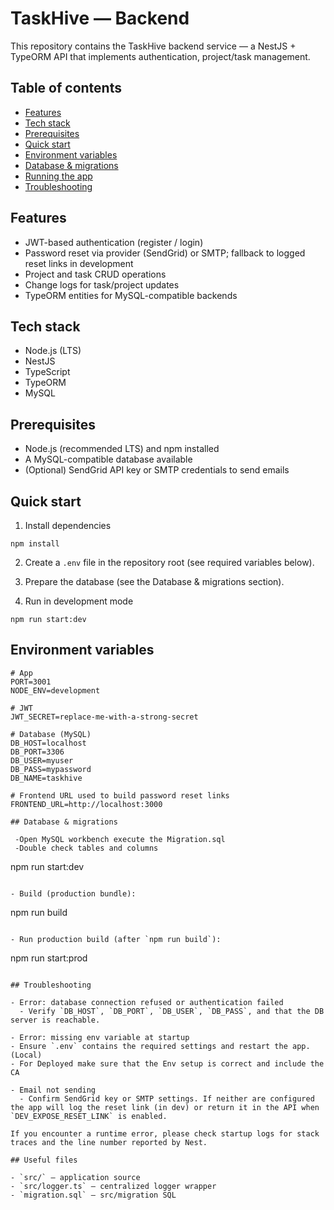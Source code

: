 # TaskHive — Backend

This repository contains the TaskHive backend service — a NestJS + TypeORM API that implements authentication, project/task management.

## Table of contents
- [Features](#features)
- [Tech stack](#tech-stack)
- [Prerequisites](#prerequisites)
- [Quick start](#quick-start)
- [Environment variables](#environment-variables)
- [Database & migrations](#database--migrations)
- [Running the app](#running-the-app)
- [Troubleshooting](#troubleshooting)

## Features

- JWT-based authentication (register / login)
- Password reset via provider (SendGrid) or SMTP; fallback to logged reset links in development
- Project and task CRUD operations
- Change logs for task/project updates
- TypeORM entities for MySQL-compatible backends

## Tech stack

- Node.js (LTS)
- NestJS
- TypeScript
- TypeORM
- MySQL

## Prerequisites

- Node.js (recommended LTS) and npm installed
- A MySQL-compatible database available
- (Optional) SendGrid API key or SMTP credentials to send emails

## Quick start

1. Install dependencies

```
npm install
```

2. Create a `.env` file in the repository root (see required variables below).

3. Prepare the database (see the Database & migrations section).

4. Run in development mode

```
npm run start:dev
```


## Environment variables

```
# App
PORT=3001
NODE_ENV=development

# JWT
JWT_SECRET=replace-me-with-a-strong-secret

# Database (MySQL)
DB_HOST=localhost
DB_PORT=3306
DB_USER=myuser
DB_PASS=mypassword
DB_NAME=taskhive

# Frontend URL used to build password reset links
FRONTEND_URL=http://localhost:3000

## Database & migrations

 -Open MySQL workbench execute the Migration.sql
 -Double check tables and columns

```
npm run start:dev
```

- Build (production bundle):

```
npm run build
```

- Run production build (after `npm run build`):

```
npm run start:prod
```

## Troubleshooting

- Error: database connection refused or authentication failed
  - Verify `DB_HOST`, `DB_PORT`, `DB_USER`, `DB_PASS`, and that the DB server is reachable.

- Error: missing env variable at startup
- Ensure `.env` contains the required settings and restart the app. (Local)
- For Deployed make sure that the Env setup is correct and include the CA

- Email not sending
  - Confirm SendGrid key or SMTP settings. If neither are configured the app will log the reset link (in dev) or return it in the API when `DEV_EXPOSE_RESET_LINK` is enabled.

If you encounter a runtime error, please check startup logs for stack traces and the line number reported by Nest.

## Useful files

- `src/` — application source
- `src/logger.ts` — centralized logger wrapper
- `migration.sql` — src/migration SQL
